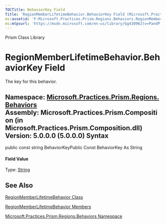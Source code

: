 ```yaml
---
TOCTitle: BehaviorKey Field
Title: 'RegionMemberLifetimeBehavior.BehaviorKey Field (Microsoft.Practices.Prism.Regions.Behaviors)'
ms:assetid: 'F:Microsoft.Practices.Prism.Regions.Behaviors.RegionMemberLifetimeBehavior.BehaviorKey'
ms:mtpsurl: 'https://msdn.microsoft.com/en-us/library/Gg430962(v=PandP.50)'
---
```


Prism Class Library

RegionMemberLifetimeBehavior.BehaviorKey Field
==================================================

The key for this behavior.

**Namespace:** [Microsoft.Practices.Prism.Regions.Behaviors](https://msdn.microsoft.com/n:microsoft.practices.prism.regions.behaviors)
**Assembly:** Microsoft.Practices.Prism.Composition (in Microsoft.Practices.Prism.Composition.dll) Version: 5.0.0.0 (5.0.0.0)
Syntax
------

<span id="syntaxToggle"></span>public const string BehaviorKeyPublic Const BehaviorKey As String
#### Field Value

Type: [String](http://msdn2.microsoft.com/en-us/library/s1wwdcbf)

See Also
--------


[RegionMemberLifetimeBehavior Class](https://msdn.microsoft.com/t:microsoft.practices.prism.regions.behaviors.regionmemberlifetimebehavior)

[RegionMemberLifetimeBehavior Members](https://msdn.microsoft.com/allmembers.t:microsoft.practices.prism.regions.behaviors.regionmemberlifetimebehavior)

[Microsoft.Practices.Prism.Regions.Behaviors Namespace](https://msdn.microsoft.com/n:microsoft.practices.prism.regions.behaviors)
